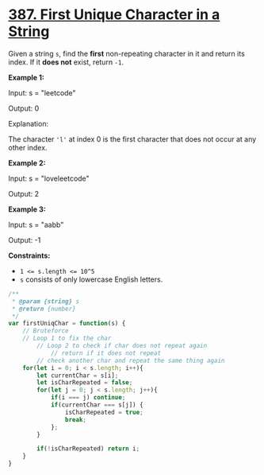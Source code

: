 # [387. First Unique Character in a String](https://leetcode.com/problems/first-unique-character-in-a-string/description/)

Given a string `s`, find the **first**  non-repeating character in it and return its index. If it **does not**  exist, return `-1`.

**Example 1:**

<div class="example-block">
Input: s = "leetcode"

Output: 0

Explanation:

The character `'l'` at index 0 is the first character that does not occur at any other index.

**Example 2:**

<div class="example-block">
Input: s = "loveleetcode"

Output: 2

**Example 3:**

<div class="example-block">
Input: s = "aabb"

Output: -1

**Constraints:**

- `1 <= s.length <= 10^5`
- `s` consists of only lowercase English letters.


```js
/**
 * @param {string} s
 * @return {number}
 */
var firstUniqChar = function(s) {
    // Bruteforce
    // Loop 1 to fix the char
        // Loop 2 to check if char does not repeat again
            // return if it does not repeat
        // check another char and repeat the same thing again
    for(let i = 0; i < s.length; i++){
        let currentChar = s[i];
        let isCharRepeated = false;
        for(let j = 0; j < s.length; j++){
            if(i === j) continue;
            if(currentChar === s[j]) {
                isCharRepeated = true;
                break;
            };
        }

        if(!isCharRepeated) return i;
    }
}
```
